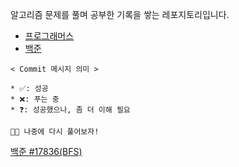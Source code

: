 알고리즘 문제를 풀며 공부한 기록을 쌓는 레포지토리입니다.
- [프로그래머스](https://programmers.co.kr/learn/challenges)
- [백준](https://www.acmicpc.net/)

```
< Commit 메시지 의미 >

* ✅: 성공
* ❌: 푸는 중
* ❓: 성공했으나, 좀 더 이해 필요
```

```👩‍💻 나중에 다시 풀어보자!```

[백준 #17836(BFS)](https://www.acmicpc.net/problem/17836)